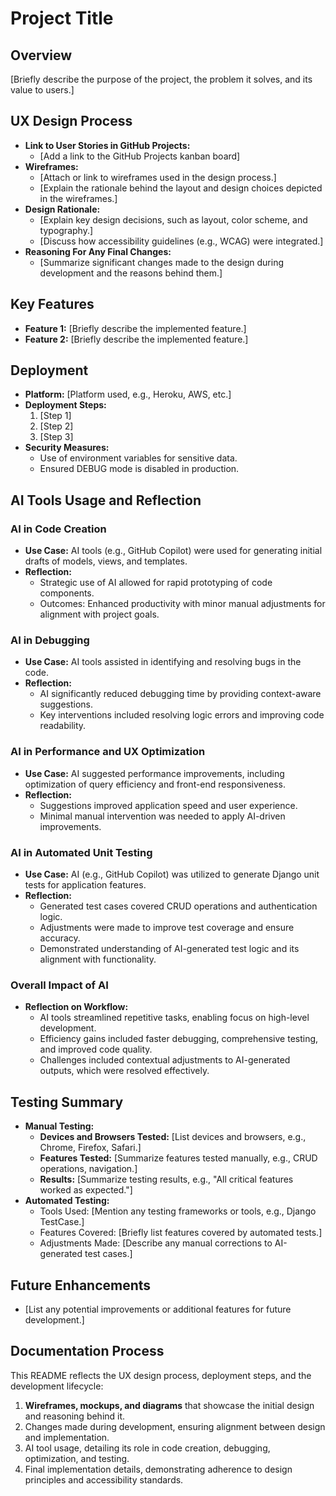 # Project Title

## Overview
[Briefly describe the purpose of the project, the problem it solves, and its value to users.]

## UX Design Process
- **Link to User Stories in GitHub Projects:**
  - [Add a link to the GitHub Projects kanban board]
- **Wireframes:**
  - [Attach or link to wireframes used in the design process.]
  - [Explain the rationale behind the layout and design choices depicted in the wireframes.]
- **Design Rationale:**
  - [Explain key design decisions, such as layout, color scheme, and typography.]
  - [Discuss how accessibility guidelines (e.g., WCAG) were integrated.]
- **Reasoning For Any Final Changes:**
  - [Summarize significant changes made to the design during development and the reasons behind them.]

## Key Features
- **Feature 1:** [Briefly describe the implemented feature.]
- **Feature 2:** [Briefly describe the implemented feature.]

## Deployment
- **Platform:** [Platform used, e.g., Heroku, AWS, etc.]
- **Deployment Steps:** 
  1. [Step 1]
  2. [Step 2]
  3. [Step 3]
- **Security Measures:**
  - Use of environment variables for sensitive data.
  - Ensured DEBUG mode is disabled in production.

## AI Tools Usage and Reflection

### AI in Code Creation
- **Use Case:** AI tools (e.g., GitHub Copilot) were used for generating initial drafts of models, views, and templates.
- **Reflection:** 
  - Strategic use of AI allowed for rapid prototyping of code components.
  - Outcomes: Enhanced productivity with minor manual adjustments for alignment with project goals.

### AI in Debugging
- **Use Case:** AI tools assisted in identifying and resolving bugs in the code.
- **Reflection:** 
  - AI significantly reduced debugging time by providing context-aware suggestions.
  - Key interventions included resolving logic errors and improving code readability.

### AI in Performance and UX Optimization
- **Use Case:** AI suggested performance improvements, including optimization of query efficiency and front-end responsiveness.
- **Reflection:** 
  - Suggestions improved application speed and user experience.
  - Minimal manual intervention was needed to apply AI-driven improvements.

### AI in Automated Unit Testing
- **Use Case:** AI (e.g., GitHub Copilot) was utilized to generate Django unit tests for application features.
- **Reflection:** 
  - Generated test cases covered CRUD operations and authentication logic.
  - Adjustments were made to improve test coverage and ensure accuracy.
  - Demonstrated understanding of AI-generated test logic and its alignment with functionality.

### Overall Impact of AI
- **Reflection on Workflow:** 
  - AI tools streamlined repetitive tasks, enabling focus on high-level development.
  - Efficiency gains included faster debugging, comprehensive testing, and improved code quality.
  - Challenges included contextual adjustments to AI-generated outputs, which were resolved effectively.

## Testing Summary
- **Manual Testing:**
  - **Devices and Browsers Tested:** [List devices and browsers, e.g., Chrome, Firefox, Safari.]
  - **Features Tested:** [Summarize features tested manually, e.g., CRUD operations, navigation.]
  - **Results:** [Summarize testing results, e.g., "All critical features worked as expected."]
- **Automated Testing:**
  - Tools Used: [Mention any testing frameworks or tools, e.g., Django TestCase.]
  - Features Covered: [Briefly list features covered by automated tests.]
  - Adjustments Made: [Describe any manual corrections to AI-generated test cases.]

## Future Enhancements
- [List any potential improvements or additional features for future development.]

## Documentation Process
This README reflects the UX design process, deployment steps, and the development lifecycle:
1. **Wireframes, mockups, and diagrams** that showcase the initial design and reasoning behind it.
2. Changes made during development, ensuring alignment between design and implementation.
3. AI tool usage, detailing its role in code creation, debugging, optimization, and testing.
4. Final implementation details, demonstrating adherence to design principles and accessibility standards.
